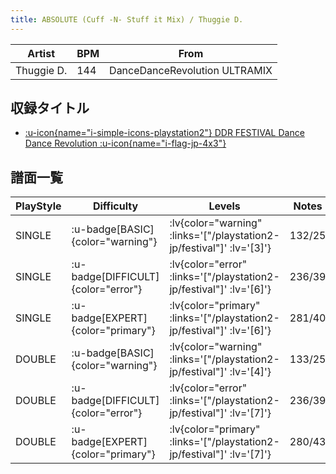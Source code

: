 ```yaml
---
title: ABSOLUTE (Cuff -N- Stuff it Mix) / Thuggie D.
---
```


|Artist|BPM|From|
|------|---|----|
|Thuggie D.|144|DanceDanceRevolution ULTRAMIX|

## 収録タイトル

- [ :u-icon{name="i-simple-icons-playstation2"} DDR FESTIVAL Dance Dance Revolution :u-icon{name="i-flag-jp-4x3"} ](/playstation2-jp/festival)

## 譜面一覧

|PlayStyle|Difficulty|Levels|Notes|Movie|
|---------|----------|------|-----|-----|
|SINGLE| :u-badge[BASIC]{color="warning"} | :lv{color="warning" :links='["/playstation2-jp/festival"]' :lv='[3]'} |132/25||
|SINGLE| :u-badge[DIFFICULT]{color="error"} | :lv{color="error" :links='["/playstation2-jp/festival"]' :lv='[6]'} |236/39||
|SINGLE| :u-badge[EXPERT]{color="primary"} | :lv{color="primary" :links='["/playstation2-jp/festival"]' :lv='[6]'} |281/40||
|DOUBLE| :u-badge[BASIC]{color="warning"} | :lv{color="warning" :links='["/playstation2-jp/festival"]' :lv='[4]'} |133/25||
|DOUBLE| :u-badge[DIFFICULT]{color="error"} | :lv{color="error" :links='["/playstation2-jp/festival"]' :lv='[7]'} |236/39||
|DOUBLE| :u-badge[EXPERT]{color="primary"} | :lv{color="primary" :links='["/playstation2-jp/festival"]' :lv='[7]'} |280/43||
